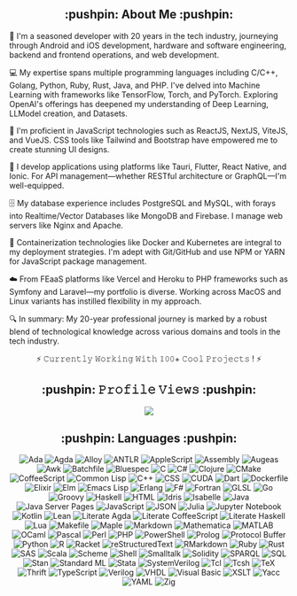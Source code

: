 <h2 align="center">:pushpin: About Me :pushpin:</h2>

<p align="left">
🌟 I'm a seasoned developer with 20 years in the tech industry, journeying through Android and iOS development, hardware and software engineering, backend and frontend operations, and web development.
</p>

<p align="left">
💻 My expertise spans multiple programming languages including C/C++, Golang, Python, Ruby, Rust, Java, and PHP. I've delved into Machine Learning with frameworks like TensorFlow, Torch, and PyTorch. Exploring OpenAI's offerings has deepened my understanding of Deep Learning, LLModel creation, and Datasets.
</p>

<p align="left">
🚀 I'm proficient in JavaScript technologies such as ReactJS, NextJS, ViteJS, and VueJS. CSS tools like Tailwind and Bootstrap have empowered me to create stunning UI designs.
</p>

<p align="left">
📱 I develop applications using platforms like Tauri, Flutter, React Native, and Ionic. For API management—whether RESTful architecture or GraphQL—I'm well-equipped.
</p>

<p align="left">
🗄️ My database experience includes PostgreSQL and MySQL, with forays into Realtime/Vector Databases like MongoDB and Firebase. I manage web servers like Nginx and Apache.
</p>

<p align="left">
🐳 Containerization technologies like Docker and Kubernetes are integral to my deployment strategies. I'm adept with Git/GitHub and use NPM or YARN for JavaScript package management.
</p>

<p align="left">
☁️ From FEaaS platforms like Vercel and Heroku to PHP frameworks such as Symfony and Laravel—my portfolio is diverse. Working across MacOS and Linux variants has instilled flexibility in my approach.
</p>

<p align="left">
🔍 In summary: My 20-year professional journey is marked by a robust blend of technological knowledge across various domains and tools in the tech industry.
</p>

<p align=center>
  ⚡ 𝙲𝚞𝚛𝚛𝚎𝚗𝚝𝚕𝚢 𝚆𝚘𝚛𝚔𝚒𝚗𝚐 𝚆𝚒𝚝𝚑 𝟙𝟶𝟶+ 𝙲𝚘𝚘𝚕 𝙿𝚛𝚘𝚓𝚎𝚌𝚝𝚜 ! ⚡
</p>

<h2 align="center">:pushpin: 𝙿𝚛𝚘𝚏𝚒𝚕𝚎 𝚅𝚒𝚎𝚠𝚜 :pushpin:</h2>

<p align=center>
  <img src="https://profile-counter.glitch.me/devsolux/count.svg">
</p>

<h2 align="center">:pushpin: Languages :pushpin:</h2>
<p align="center">
<img title="Ada" src="https://img.shields.io/badge/Ada-0072B7?style=flat-square" />
<img title="Agda" src="https://img.shields.io/badge/Agda-1C4E80?style=flat-square" />
<img title="Alloy" src="https://img.shields.io/badge/Alloy-7D3C98?style=flat-square" />
<img title="ANTLR" src="https://img.shields.io/badge/ANTLR-FF5733?style=flat-square" />
<img title="AppleScript" src="https://img.shields.io/badge/AppleScript-007AFF?style=flat-square" />
<img title="Assembly" src="https://img.shields.io/badge/Assembly-00BFFF?style=flat-square" />
<img title="Augeas" src="https://img.shields.io/badge/Augeas-FFDD44?style=flat-square" />
<img title="Awk" src="https://img.shields.io/badge/Awk-00BFFF?style=flat-square" />
<img title="Batchfile" src="https://img.shields.io/badge/Batchfile-2E8B57?style=flat-square" />
<img title="Bluespec" src="https://img.shields.io/badge/Bluespec-FF7F50?style=flat-square" />
<img title="C" src="https://img.shields.io/badge/C-A8B400?style=flat-square" />
<img title="C#" src="https://img.shields.io/badge/C%23-239120?style=flat-square" />
<img title="Clojure" src="https://img.shields.io/badge/Clojure-589634?style=flat-square" />
<img title="CMake" src="https://img.shields.io/badge/CMake-064F8C?style=flat-square" />
<img title="CoffeeScript" src="https://img.shields.io/badge/CoffeeScript-24478f?style=flat-square" />
<img title="Common Lisp" src="https://img.shields.io/badge/Common%20Lisp-3FB68D?style=flat-square" />
<img title="C++" src="https://img.shields.io/badge/C%2B%2B-F34B7E?style=flat-square" />
<img title="CSS" src="https://img.shields.io/badge/CSS-1572B6?style=flat-square" />
<img title="CUDA" src="https://img.shields.io/badge/CUDA-76B900?style=flat-square" />
<img title="Dart" src="https://img.shields.io/badge/Dart-00BFFF?style=flat-square" />
<img title="Dockerfile" src="https://img.shields.io/badge/Dockerfile-2496ED?style=flat-square" />
<img title="Elixir" src="https://img.shields.io/badge/Elixir-4B275F?style=flat-square" />
<img title="Elm" src="https://img.shields.io/badge/Elm-60B5CC?style=flat-square" />
<img title="Emacs Lisp" src="https://img.shields.io/badge/Emacs%20Lisp-7F5AB6?style=flat-square" />
<img title="Erlang" src="https://img.shields.io/badge/Erlang-A8070A?style=flat-square" />
<img title="F#" src="https://img.shields.io/badge/F%23-5B8CBA?style=flat-square" />
<img title="Fortran" src="https://img.shields.io/badge/Fortran-005C9A?style=flat-square" />
<img title="GLSL" src="https://img.shields.io/badge/GLSL-EF5D00?style=flat-square" />
<img title="Go" src="https://img.shields.io/badge/Go-00ADD8?style=flat-square" />
<img title="Groovy" src="https://img.shields.io/badge/Groovy-4298B8?style=flat-square" />
<img title="Haskell" src="https://img.shields.io/badge/Haskell-5D4E85?style=flat-square" />
<img title="HTML" src="https://img.shields.io/badge/HTML-E34F26?style=flat-square" />
<img title="Idris" src="https://img.shields.io/badge/Idris-5E2B6D?style=flat-square" />
<img title="Isabelle" src="https://img.shields.io/badge/Isabelle-3A8EBA?style=flat-square" />
<img title="Java" src="https://img.shields.io/badge/Java-E34F26?style=flat-square" />
<img title="Java Server Pages" src="https://img.shields.io/badge/Java%20Server%20Pages-FE7D37?style=flat-square" />
<img title="JavaScript" src="https://img.shields.io/badge/JavaScript-F7DF1E?style=flat-square" />
<img title="JSON" src="https://img.shields.io/badge/JSON-000000?style=flat-square" />
<img title="Julia" src="https://img.shields.io/badge/Julia-9558B2?style=flat-square" />
<img title="Jupyter Notebook" src="https://img.shields.io/badge/Jupyter%20Notebook-F37626?style=flat-square" />
<img title="Kotlin" src="https://img.shields.io/badge/Kotlin-7F52FF?style=flat-square" />
<img title="Lean" src="https://img.shields.io/badge/Lean-3F3F3F?style=flat-square" />
<img title="Literate Agda" src="https://img.shields.io/badge/Literate%20Agda-1C4E80?style=flat-square" />
<img title="Literate CoffeeScript" src="https://img.shields.io/badge/Literate%20CoffeeScript-24478f?style=flat-square" />
<img title="Literate Haskell" src="https://img.shields.io/badge/Literate%20Haskell-5D4E85?style=flat-square" />
<img title="Lua" src="https://img.shields.io/badge/Lua-2C2D72?style=flat-square" />
<img title="Makefile" src="https://img.shields.io/badge/Makefile-BF1F1F?style=flat-square" />
<img title="Maple" src="https://img.shields.io/badge/Maple-D4C300?style=flat-square" />
<img title="Markdown" src="https://img.shields.io/badge/Markdown-000000?style=flat-square" />
<img title="Mathematica" src="https://img.shields.io/badge/Mathematica-DD8D00?style=flat-square" />
<img title="MATLAB" src="https://img.shields.io/badge/MATLAB-E74C3C?style=flat-square" />
<img title="OCaml" src="https://img.shields.io/badge/OCaml-3BE133?style=flat-square" />
<img title="Pascal" src="https://img.shields.io/badge/Pascal-E86A00?style=flat-square" />
<img title="Perl" src="https://img.shields.io/badge/Perl-0298C3?style=flat-square" />
<img title="PHP" src="https://img.shields.io/badge/PHP-777BB4?style=flat-square" />
<img title="PowerShell" src="https://img.shields.io/badge/PowerShell-012456?style=flat-square" />
<img title="Prolog" src="https://img.shields.io/badge/Prolog-BE4C00?style=flat-square" />
<img title="Protocol Buffer" src="https://img.shields.io/badge/Protocol%20Buffer-D50032?style=flat-square"/>
<img title="Python" src="https://img.shields.io/badge/Python-3776AB?style=flat-square"/>
<img title="R" src="https://img.shields.io/badge/R-276DC3?style=flat-square"/>
<img title="Racket" src="https://img.shields.io/badge/Racket-3A5E0A?style=flat-square"/>
<img title="reStructuredText" src="https://img.shields.io/badge/reStructuredText-DA5B2D?style=flat-square"/>
<img title="RMarkdown" src="https://img.shields.io/badge/RMarkdown-5A2A27?style=flat-square"/>
<img title="Ruby" src="https://img.shields.io/badge/Ruby-C72C40?style=flat-square"/>
<img title="Rust" src="https://img.shields.io/badge/Rust-000000?style=flat-square"/>
<img title="SAS" src="https://img.shields.io/badge/SAS-D8B300?style=flat-square"/>
<img title="Scala" src="https://img.shields.io/badge/Scala-EF5B24?style=flat-square"/>
<img title="Scheme" src="https://img.shields.io/badge/Scheme-6B7C99?style=flat-square"/>
<img title="Shell" src="https://img.shields.io/badge/Shell-4EAA25?style=flat-square"/>
<img title="Smalltalk" src="https://img.shields.io/badge/Smalltalk-BA0D00?style=flat-square"/>
<img title="Solidity" src="https://img.shields.io/badge/Solidity-363636?style=flat-square"/>
<img title="SPARQL" src="https://img.shields.io/badge/SPARQL-D50032?style=flat-square"/>
<img title="SQL" src="https://img.shields.io/badge/SQL-003B57?style=flat-square"/>
<img title="Stan" src="https://img.shields.io/badge/Stan-D50032?style=flat-square"/>
<img title="Standard ML" src="https://img.shields.io/badge/Standard%20ML-A57C30?style=flat-square"/>
<img title="Stata" src="https://img.shields.io/badge/Stata-D2C200?style=flat-square"/>
<img title="SystemVerilog" src="https://img.shields.io/badge/SystemVerilog-AA0B00?style=flat-square"/>
<img title="Tcl" src="https://img.shields.io/badge/Tcl-3D9970?style=flat-square"/>
<img title="Tcsh" src="https://img.shields.io/badge/Tcsh-C0C0C0?style=flat-square"/>
<img title="TeX" src="https://img.shields.io/badge/TeX-3D9970?style=flat-square"/>
<img title="Thrift" src="https://img.shields.io/badge/Thrift-FF7F50?style=flat-square"/>
<img title="TypeScript" src="https://img.shields.io/badge/TypeScript-007ACC?style=flat-square"/>
<img title="Verilog" src="https://img.shields.io/badge/Verilog-BE4C00?style=flat-square"/>
<img title='VHDL'  src='https://img.shields.io/badge/VHDL-AA0B00?style=flat-square'/>
<img title='Visual Basic'  src='https://img.shields.io/badge/Visual%20Basic-008080?style=flat-square'/>
<img title='XSLT'  src='https://img.shields.io/badge/XSLT-D50032?style=flat-square'/>
<img title='Yacc'  src='https://img.shields.io/badge/Yacc-F39C12?style=flat-square'/>
<img title='YAML'  src='https://img.shields.io/badge/YAML-FFCC00?style=flat-square'/>
<img title='Zig'  src='https://img.shields.io/badge/Zig-F7A36D?style=flat-square'/>
</p>
